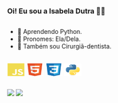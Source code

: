 ### Oi! Eu sou a Isabela Dutra 👋✨
##

- 🌱 Aprendendo Python.
- 👩 Pronomes: Ela/Dela.
- 🦷 Também sou Cirurgiã-dentista.
<!--
<div>
  <img width = "48%" src = "https://github-readme-stats.vercel.app/api?username=isadtr&show_icons=true&theme=tokyonight">
  <img width = "48%" src = "https://github-readme-stats.vercel.app/api/top-langs/?username=isadtr&hide_progress=true&theme=tokyonight">
</div>
-->
<div style="display: inline_block"><br>
  <img align="center" alt="Rafa-Js" height="30" width="40" src="https://raw.githubusercontent.com/devicons/devicon/master/icons/javascript/javascript-plain.svg">
   <img align="center" alt="Rafa-HTML" height="30" width="40" src="https://raw.githubusercontent.com/devicons/devicon/master/icons/html5/html5-original.svg">
  <img align="center" alt="Rafa-CSS" height="30" width="40" src="https://raw.githubusercontent.com/devicons/devicon/master/icons/css3/css3-original.svg">
  <img align="center" alt="Rafa-Python" height="30" width="40" src="https://raw.githubusercontent.com/devicons/devicon/master/icons/python/python-original.svg">
</div>
                   
##
<div> 
  <a href="https://instagram.com/_isadutrar" target="_blank"><img src="https://img.shields.io/badge/-Instagram-%23E4405F?style=for-the-badge&logo=instagram&logoColor=white" target="_blank"></a>
  <a href = "mailto:isabeladutrar@gmail.com"><img src="https://img.shields.io/badge/-Gmail-%23333?style=for-the-badge&logo=gmail&logoColor=white" target="_blank"></a>
</div>
<!--
**isadtr/isadtr** is a ✨ _special_ ✨ repository because its `README.md` (this file) appears on your GitHub profile.

Here are some ideas to get you started:


- 👯 I’m looking to collaborate on ...
- 🤔 I’m looking for help with ...
- 💬 Ask me about ...
- 📫 How to reach me: ...
- 

-->
